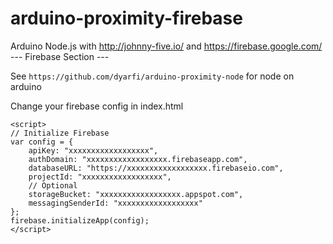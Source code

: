 # arduino-proximity-firebase
Arduino Node.js with http://johnny-five.io/ and https://firebase.google.com/ --- Firebase Section ---

See 
``` https://github.com/dyarfi/arduino-proximity-node ```
for node on arduino


Change your firebase config in index.html

```
<script>
// Initialize Firebase
var config = {
  	apiKey: "xxxxxxxxxxxxxxxxxx",
  	authDomain: "xxxxxxxxxxxxxxxxxx.firebaseapp.com",
  	databaseURL: "https://xxxxxxxxxxxxxxxxxx.firebaseio.com",
  	projectId: "xxxxxxxxxxxxxxxxxx",
    // Optional
  	storageBucket: "xxxxxxxxxxxxxxxxxx.appspot.com",  
  	messagingSenderId: "xxxxxxxxxxxxxxxxxx"
};
firebase.initializeApp(config);
</script>
```
